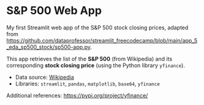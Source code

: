# S&P 500 Web App
My first Streamlit web app of the S&P 500 stock closing prices, adapted from https://github.com/dataprofessor/streamlit_freecodecamp/blob/main/app_5_eda_sp500_stock/sp500-app.py.

This app retrieves the list of the **S&P 500** (from Wikipedia) and its corresponding **stock closing price** (using the Python library `yfinance`).
* Data source: [Wikipedia](https://en.wikipedia.org/wiki/List_of_S%26P_500_companies)
* Libraries: `streamlit`, `pandas`, `matplotlib`, `base64`, `yfinance`

Additional references:
https://pypi.org/project/yfinance/
